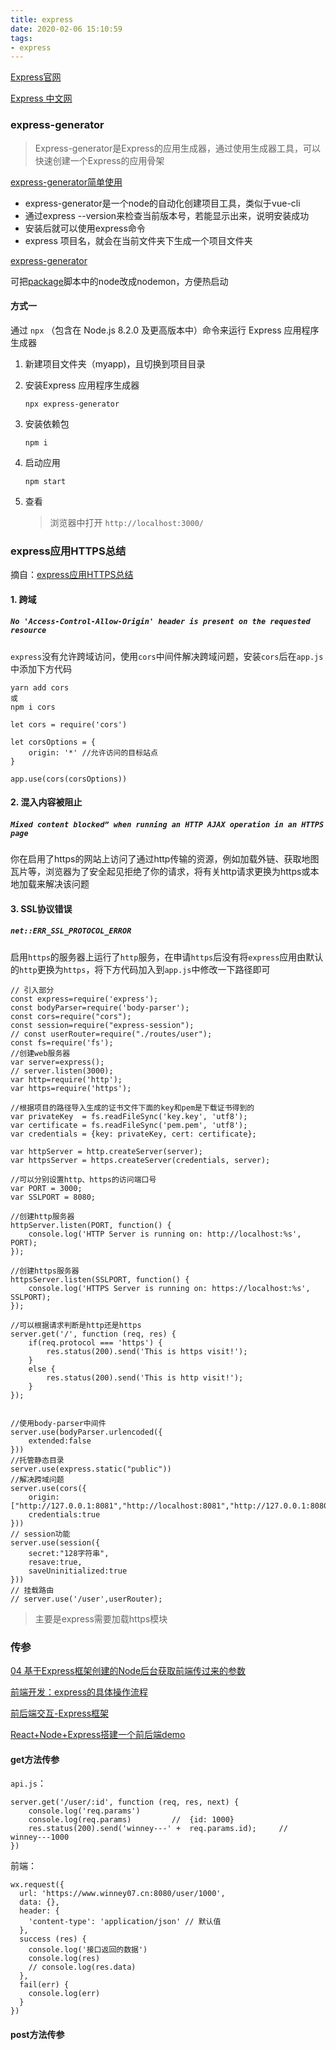 ```yaml
---
title: express
date: 2020-02-06 15:10:59
tags:
- express
---
```


[Express官网](http://expressjs.com/)

[Express 中文网](https://www.expressjs.com.cn/)

### express-generator

> Express-generator是Express的应用生成器，通过使用生成器工具，可以快速创建一个Express的应用骨架

[express-generator简单使用](https://www.cnblogs.com/lihuijuan/p/10821815.html)

- express-generator是一个node的自动化创建项目工具，类似于vue-cli
- 通过express --version来检查当前版本号，若能显示出来，说明安装成功
- 安装后就可以使用express命令
- express 项目名，就会在当前文件夹下生成一个项目文件夹

[express-generator](https://blog.csdn.net/wanshiwusanren/article/details/120214652)

可把[package](https://so.csdn.net/so/search?q=package&spm=1001.2101.3001.7020)脚本中的node改成nodemon，方便热启动

#### 方式一

通过 `npx` （包含在 Node.js 8.2.0 及更高版本中）命令来运行 Express 应用程序生成器

1. 新建项目文件夹（myapp)，且切换到项目目录

2. 安装Express 应用程序生成器

   ```
   npx express-generator
   ```

3. 安装依赖包

   ```
   npm i
   ```

4. 启动应用

   ```
   npm start
   ```

5. 查看

   > 浏览器中打开 `http://localhost:3000/` 





### express应用HTTPS总结

摘自：[express应用HTTPS总结](https://www.jianshu.com/p/e83186622054/)

####  1. 跨域

##### `No 'Access-Control-Allow-Origin' header is present on the requested resource`

`express`没有允许跨域访问，使用`cors`中间件解决跨域问题，安装`cors`后在`app.js`中添加下方代码

```
yarn add cors
或
npm i cors
```

```
let cors = require('cors')

let corsOptions = {
    origin: '*' //允许访问的目标站点
}

app.use(cors(corsOptions))
```

#### 2. 混入内容被阻止

##### `Mixed content blocked” when running an HTTP AJAX operation in an HTTPS page`

你在启用了https的网站上访问了通过http传输的资源，例如加载外链、获取地图瓦片等，浏览器为了安全起见拒绝了你的请求，将有关http请求更换为https或本地加载来解决该问题

#### 3. SSL协议错误

##### `net::ERR_SSL_PROTOCOL_ERROR`

启用`https`的服务器上运行了`http`服务，在申请`https`后没有将`express`应用由默认的`http`更换为`https`，将下方代码加入到`app.js`中修改一下路径即可

```
// 引入部分
const express=require('express');
const bodyParser=require('body-parser');
const cors=require("cors");
const session=require("express-session");
// const userRouter=require("./routes/user");
const fs=require('fs');
//创建web服务器
var server=express();
// server.listen(3000);
var http=require('http');
var https=require('https');

//根据项目的路径导入生成的证书文件下面的key和pem是下载证书得到的
var privateKey  = fs.readFileSync('key.key', 'utf8');
var certificate = fs.readFileSync('pem.pem', 'utf8');
var credentials = {key: privateKey, cert: certificate};
 
var httpServer = http.createServer(server);
var httpsServer = https.createServer(credentials, server);
 
//可以分别设置http、https的访问端口号
var PORT = 3000;
var SSLPORT = 8080;
 
//创建http服务器
httpServer.listen(PORT, function() {
    console.log('HTTP Server is running on: http://localhost:%s', PORT);
});
 
//创建https服务器
httpsServer.listen(SSLPORT, function() {
    console.log('HTTPS Server is running on: https://localhost:%s', SSLPORT);
});
 
//可以根据请求判断是http还是https
server.get('/', function (req, res) {
    if(req.protocol === 'https') {
        res.status(200).send('This is https visit!');
    }
    else {
        res.status(200).send('This is http visit!');
    }
});


//使用body-parser中间件
server.use(bodyParser.urlencoded({
    extended:false
}))
//托管静态目录
server.use(express.static("public"))
//解决跨域问题
server.use(cors({
    origin:["http://127.0.0.1:8081","http://localhost:8081","http://127.0.0.1:8080","http://localhost:8080"],
    credentials:true
}))
// session功能
server.use(session({
    secret:"128字符串",
    resave:true,
    saveUninitialized:true
}))
// 挂载路由
// server.use('/user',userRouter);
```

> 主要是express需要加载https模块

### 传参

[04 基于Express框架创建的Node后台获取前端传过来的参数](https://blog.51cto.com/u_11378682/4931109)

[前端开发：express的具体操作流程](https://zhuanlan.zhihu.com/p/145760258)

[前后端交互-Express框架](https://www.jianshu.com/p/a75a521921e2)

[React+Node+Express搭建一个前后端demo](https://segmentfault.com/a/1190000019608194)

#### get方法传参

`api.js`：

```
server.get('/user/:id', function (req, res, next) {
    console.log('req.params')     	
    console.log(req.params)    		//  {id: 1000}
    res.status(200).send('winney---' +  req.params.id);     //  winney---1000
})
```

前端：

```
wx.request({
  url: 'https://www.winney07.cn:8080/user/1000',  
  data: {},
  header: {
    'content-type': 'application/json' // 默认值
  },
  success (res) {
    console.log('接口返回的数据')
    console.log(res)
    // console.log(res.data)
  },
  fail(err) {
    console.log(err)
  }
})
```

#### post方法传参